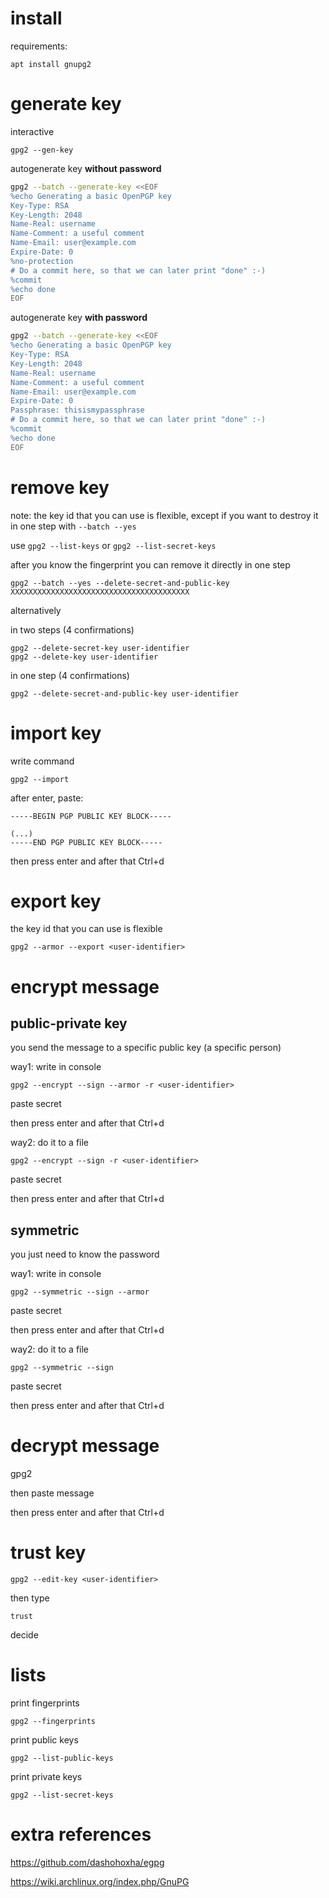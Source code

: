 # install

requirements:

    apt install gnupg2

# generate key

interactive

    gpg2 --gen-key

autogenerate key **without password**

```bash
gpg2 --batch --generate-key <<EOF
%echo Generating a basic OpenPGP key
Key-Type: RSA
Key-Length: 2048
Name-Real: username
Name-Comment: a useful comment
Name-Email: user@example.com
Expire-Date: 0
%no-protection
# Do a commit here, so that we can later print "done" :-)
%commit
%echo done
EOF
```

autogenerate key **with password**

```bash
gpg2 --batch --generate-key <<EOF
%echo Generating a basic OpenPGP key
Key-Type: RSA
Key-Length: 2048
Name-Real: username
Name-Comment: a useful comment
Name-Email: user@example.com
Expire-Date: 0
Passphrase: thisismypassphrase
# Do a commit here, so that we can later print "done" :-)
%commit
%echo done
EOF
```

# remove key

note: the key id that you can use is flexible, except if you want to destroy it in one step with `--batch --yes`

use `gpg2 --list-keys` or `gpg2 --list-secret-keys`

after you know the fingerprint you can remove it directly in one step

    gpg2 --batch --yes --delete-secret-and-public-key XXXXXXXXXXXXXXXXXXXXXXXXXXXXXXXXXXXXXXXX

alternatively

in two steps (4 confirmations)

    gpg2 --delete-secret-key user-identifier
    gpg2 --delete-key user-identifier

in one step (4 confirmations)

    gpg2 --delete-secret-and-public-key user-identifier

# import key

write command

    gpg2 --import

after enter, paste:

    -----BEGIN PGP PUBLIC KEY BLOCK-----
    
    (...)
    -----END PGP PUBLIC KEY BLOCK-----

then press enter and after that Ctrl+d

# export key

the key id that you can use is flexible

    gpg2 --armor --export <user-identifier>

# encrypt message

## public-private key

you send the message to a specific public key (a specific person)

way1: write in console

    gpg2 --encrypt --sign --armor -r <user-identifier>

paste secret

then press enter and after that Ctrl+d

way2: do it to a file

    gpg2 --encrypt --sign -r <user-identifier>

paste secret

then press enter and after that Ctrl+d

## symmetric

you just need to know the password

way1: write in console

    gpg2 --symmetric --sign --armor

paste secret

then press enter and after that Ctrl+d

way2: do it to a file

    gpg2 --symmetric --sign

paste secret

then press enter and after that Ctrl+d

# decrypt message

   gpg2 

then paste message

then press enter and after that Ctrl+d

# trust key

    gpg2 --edit-key <user-identifier>

then type

    trust

decide

# lists

print fingerprints

    gpg2 --fingerprints

print public keys

    gpg2 --list-public-keys

print private keys

    gpg2 --list-secret-keys

# extra references

https://github.com/dashohoxha/egpg

https://wiki.archlinux.org/index.php/GnuPG
